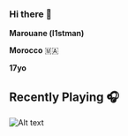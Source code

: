 ### Hi there 👋


**Marouane (l1stman)** 

**Morocco** 🇲🇦

**17yo**

<h2> Recently Playing 🎧</h2>

![Alt text](https://spotify-recently-played-readme.vercel.app/api?user=5cqgqne50aicudjnwmvl9m2as&count=1)
